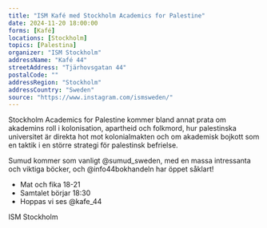 ```yaml
---
title: "ISM Kafé med Stockholm Academics for Palestine"
date: 2024-11-20 18:00:00
forms: [Kafé]
locations: [Stockholm]
topics: [Palestina]
organizer: "ISM Stockholm"
addressName: "Kafé 44"
streetAddress: "Tjärhovsgatan 44"
postalCode: ""
addressRegion: "Stockholm"
addressCountry: "Sweden"
source: "https://www.instagram.com/ismsweden/"
---
```

Stockholm Academics for Palestine kommer bland annat prata om akademins roll i kolonisation, apartheid och folkmord, hur palestinska universitet är direkta hot mot kolonialmakten och om akademisk bojkott som en taktik i en större strategi för palestinsk befrielse.

Sumud kommer som vanligt @sumud_sweden, med en massa intressanta och viktiga böcker,
och @info44bokhandeln har öppet såklart!

- Mat och fika 18-21
- Samtalet börjar 18:30
- Hoppas vi ses @kafe_44

ISM Stockholm